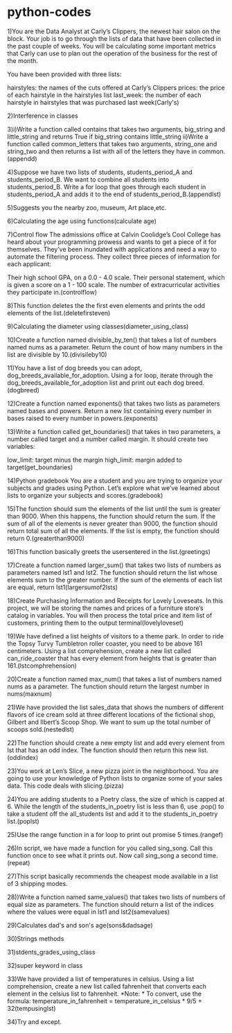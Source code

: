 # python-codes
1)You are the Data Analyst at Carly’s Clippers, the newest hair salon on the block. 
Your job is to go through the lists of data that have been collected in the past couple of weeks. 
You will be calculating some important metrics that Carly can use to plan out the operation of the business for the rest of the month.

You have been provided with three lists:

hairstyles: the names of the cuts offered at Carly’s Clippers
prices: the price of each hairstyle in the hairstyles list
last_week: the number of each hairstyle in hairstyles that was purchased last week(Carly's)

2)Interference in classes

3)i)Write a function called contains that takes two arguments, big_string and little_string and returns True if big_string contains little_string
   ii)Write a function called common_letters that takes two arguments, string_one and string_two and then returns a list with all of the letters they have in common.(appendd)
   
4)Suppose we have two lists of students, students_period_A and students_period_B. We want to combine all students into students_period_B.
Write a for loop that goes through each student in students_period_A and adds it to the end of students_period_B.(appendlst)

5)Suggests you the nearby zoo, museum, Art place,etc.

6)Calculating the age using functions(calculate age)

7)Control flow
The admissions office at Calvin Coolidge’s Cool College has heard about your programming prowess and wants to get a piece of it for themselves. 
They’ve been inundated with applications and need a way to automate the filtering process. They collect three pieces of information for each applicant:

Their high school GPA, on a 0.0 - 4.0 scale.
Their personal statement, which is given a score on a 1 - 100 scale.
The number of extracurricular activities they participate in.(controlflow)

8)This function deletes the the first even elements and prints the odd elements of the list.(deletefirsteven)

9)Calculating the diameter using classes(diameter_using_class)

10)Create a function named divisible_by_ten() that takes a list of numbers named nums as a parameter.
Return the count of how many numbers in the list are divisible by 10.(divisileby10)

11)You have a list of dog breeds you can adopt, dog_breeds_available_for_adoption. 
Using a for loop, iterate through the dog_breeds_available_for_adoption list and print out each dog breed.(dogbreed)

12)Create a function named exponents() that takes two lists as parameters named bases and powers. 
Return a new list containing every number in bases raised to every number in powers.(exponents)

13)Write a function called get_boundaries() that takes in two parameters, a number called target and a number called margin.
It should create two variables:

low_limit: target minus the margin
high_limit: margin added to target(get_boundaries)

14)Python gradebook
You are a student and you are trying to organize your subjects and grades using Python. 
Let’s explore what we’ve learned about lists to organize your subjects and scores.(gradebook)

15)The function should sum the elements of the list until the sum is greater than 9000. When this happens, the function should return the sum. 
If the sum of all of the elements is never greater than 9000, the function should return total sum of all the elements. 
If the list is empty, the function should return 0.(greaterthan9000)

16)This function basically greets the usersentered in the list.(greetings)

17)Create a function named larger_sum() that takes two lists of numbers as parameters named lst1 and lst2.
The function should return the list whose elements sum to the greater number. If the sum of the elements of each list are equal, return lst1(largersumof2lsts)

18)Create Purchasing Information and Receipts for Lovely Loveseats.
In this project, we will be storing the names and prices of a furniture store’s catalog in variables. 
You will then process the total price and item list of customers, printing them to the output terminal(lovelyloveset)

19)We have defined a list heights of visitors to a theme park. 
In order to ride the Topsy Turvy Tumbletron roller coaster, you need to be above 161 centimeters. 
Using a list comprehension, create a new list called can_ride_coaster that has every element from heights that is greater than 161.(lstcomphrehension)

20)Create a function named max_num() that takes a list of numbers named nums as a parameter.
The function should return the largest number in nums(maxnum)

21)We have provided the list sales_data that shows the numbers of different flavors of ice cream sold at three different locations of the fictional shop, Gilbert and Ilbert’s Scoop Shop. 
We want to sum up the total number of scoops sold.(nestedlst)

22)The function should create a new empty list and add every element from lst that has an odd index. 
The function should then return this new list.(oddindex)

23)You work at Len’s Slice, a new pizza joint in the neighborhood. 
You are going to use your knowledge of Python lists to organize some of your sales data.
This code deals with slicing.(pizza)

24)You are adding students to a Poetry class, the size of which is capped at 6. 
While the length of the students_in_poetry list is less than 6, use .pop() to take a student off the all_students list and add it to the students_in_poetry list.(poplst)

25)Use the range function in a for loop to print out promise 5 times.(rangef)

26)In script, we have made a function for you called sing_song. Call this function once to see what it prints out.
Now call sing_song a second time.(repeat)

27)This script basically recommends the cheapest mode available in a list of 3 shipping modes.

28))Write a function named same_values() that takes two lists of numbers of equal size as parameters.
The function should return a list of the indices where the values were equal in lst1 and lst2(samevalues)

29)Calculates dad's and son's age(sons&dadsage)

30)Strings methods

31)stdents_grades_using_class

32)super keyword in class

33)We have provided a list of temperatures in celsius. 
Using a list comprehension, create a new list called fahrenheit that converts each element in the celsius list to fahrenheit.
*Note: * To convert, use the formula:
temperature_in_fahrenheit = temperature_in_celsius * 9/5 + 32(tempusinglst)

34)Try and except.









